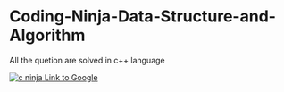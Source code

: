 # Coding-Ninja-Data-Structure-and-Algorithm
All the quetion are solved in c++ language


[
![c ninja](https://user-images.githubusercontent.com/66161514/146222426-8c593ad5-8411-4942-bc4f-efb3555e4d26.png)
](url)
[Link to Google](https://www.google.com)
